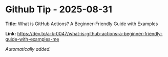 # Github Tip - 2025-08-31

**Title:** What is GitHub Actions? A Beginner-Friendly Guide with Examples

**Link:** https://dev.to/a-k-0047/what-is-github-actions-a-beginner-friendly-guide-with-examples-me

_Automatically added._
